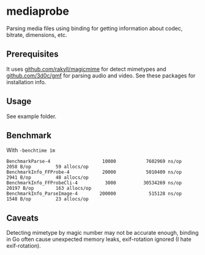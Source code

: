 # mediaprobe

Parsing media files using binding for getting information about codec, bitrate, dimensions, etc.

## Prerequisites

It uses [github.com/rakyll/magicmime](https://github.com/rakyll/magicmime) for detect mimetypes and
[github.com/3d0c/gmf](https://github.com/3d0c/gmf) for parsing audio and video. See these packages for installation info.

## Usage

See example folder.

## Benchmark

With `-benchtime 1m`

```
BenchmarkParse-4                   10000           7602969 ns/op            2058 B/op         59 allocs/op
BenchmarkInfo_FFProbe-4            20000           5010409 ns/op            2941 B/op         48 allocs/op
BenchmarkInfo_FFProbeCli-4          3000          30534269 ns/op           20197 B/op        163 allocs/op
BenchmarkInfo_ParseImage-4        200000            515128 ns/op            1548 B/op         23 allocs/op
```

## Caveats

Detecting mimetype by magic number may not be accurate enough, binding in Go often cause unexpected memory leaks,
exif-rotation ignored (I hate exif-rotation).
